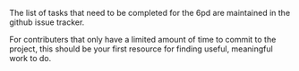The list of tasks that need to be completed for the 6pd are maintained in the 
github issue tracker.  

For contributers that only have a limited amount of time to commit to the 
project, this should be your first resource for finding useful, meaningful work
to do.  